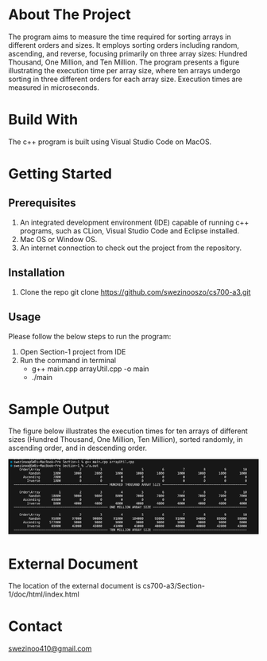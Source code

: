 # About The Project

The program aims to measure the time required for sorting arrays in different orders and sizes. It employs sorting orders including random, ascending, and reverse, focusing primarily on three array sizes: Hundred Thousand, One Million, and Ten Million. The program presents a figure illustrating the execution time per array size, where ten arrays undergo sorting in three different orders for each array size. Execution times are measured in microseconds.

# Build With
The c++ program is built using Visual Studio Code on MacOS.

# Getting Started

## Prerequisites 
1. An integrated development environment (IDE) capable of running c++ programs, such as CLion, Visual Studio Code and Eclipse installed.
2. Mac OS or Window OS.
3. An internet connection to check out the project from the repository.

## Installation
1. Clone the repo
    git clone https://github.com/swezinooszo/cs700-a3.git


## Usage
Please follow the below steps to run the program:
 
1. Open Section-1 project from IDE
2. Run the command in terminal 
    - g++ main.cpp arrayUtil.cpp -o main
    - ./main
  
# Sample Output
The figure below illustrates the execution times for ten arrays of different sizes (Hundred Thousand, One Million, Ten Million), sorted randomly, in ascending order, and in descending order.

![figure](./Section-1/screenshot/test_sample.png)

# External Document
The location of the external document is cs700-a3/Section-1/doc/html/index.html

# Contact
[swezinoo410@gmail.com](mailto:swezinoo410@gmail.com)